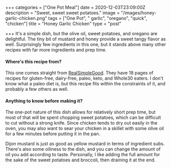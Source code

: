 +++
categories = ["One Pot Meal"]
date = 2020-12-03T23:09:00Z
description = "Sweet, sweet sweet potatoes."
image = "/images/honey-garlic-chicken.png"
tags = ["One Pot", " garlic", "oregano", "quick", "chicken"]
title = "Honey Garlic Chicken"
type = "post"

+++
It's a simple dish, but the olive oil, sweet potatoes, and oregano are delightful. The tiny bit of mustard and honey provide a sweet tangy flavor as well. Surprisingly few ingredients in this one, but it stands above many other recipes with far more ingredients and prep time.

#### Where's this recipe from?

This one comes straight from [RealSimpleGood](https://realsimplegood.com/one-pan-honey-garlic-chicken/ "RSG"). They have 18 pages of recipes for gluten-free, dairy-free, paleo, keto, and Whole30 eaters. I don't know what a paleo diet is, but this recipe fits within the constraints of it, and probably a few others as well.

#### Anything to know before making it?

The one-pot nature of this dish allows for relatively short prep time, but most of that will be spent chopping sweet potatoes, which can be difficult to cut without a strong knife. Since chicken tends to dry out easily in the oven, you may also want to sear your chicken in a skillet with some olive oil for a few minutes before putting it in the pan.

Dijon mustard is just as good as yellow mustard in terms of ingredient subs. There's also some oiliness to the dish, and you can change the amount of oil you add according to taste. Personally, I like adding the full amount for the sake of the sweet potatoes and broccoli, then draining it at the end.